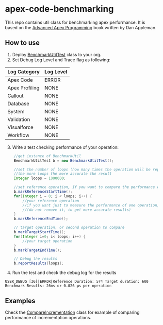 # apex-code-benchmarking

This repo contains util class for benchmarking apex performance. It is based on the [Advanced Apex Programming](https://advancedapex.com/) book written by Dan Appleman. 



## How to use
1. Deploy [BenchmarkUtilTest](force-app\main\default\classes\Utils\BenchmarkUtilTest.cls) class to your org.
2. Set Debug Log Level and Trace flag as following:

| Log Category   | Log Level     |
| -------------- | ------------- |
| Apex Code      | ERROR         |
| Apex Profiling | NONE          |
| Callout        | NONE          |
| Database       | NONE          |
| System         | NONE          |
| Validation     | NONE          |
| Visualforce    | NONE          |
| Workflow       | NONE          |

3. Write a test checking performance of your operation:

```java
    //get instance of BenchmarkUtil
    BenchmarkUtilTest b = new BenchmarkUtilTest();

    //set the number of loops (how many times the operation will be repeated)
    //the more loops the more accurate the result
    Integer loops = 1000000;

    //set reference operation, If you want to compare the performance of two operations 
    b.markReferenceStartTime();
    for(Integer i = 0; i < loops; i++) {
        //your reference operation
        //if you want just to measure the performance of one operation, leave this loop empty.
        //(do not remove it, to get more accurate results) 
    }
    b.markReferenceEndTime();

    // target operation, or second operation to compare
    b.markTargetStartTime();
    for(Integer i=0; i< loops; i++) {
        //your target operation
    }
    b.markTargetEndTime();

    // Debug the results
    b.reportResults(loops);

```

4. Run the test and check the debug log for the results

```
USER_DEBUG [36]|ERROR|Reference Duration: 574 Target duration: 600 Benchmark Results: 26ms or 0.026 μs per operation 
```

## Examples
Check the [CompareIncrementation](force-app\main\default\classes\Tests\CompareIncrementation.cls) class for example of comparing performance of incrementation operations.